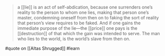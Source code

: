 > a [[lie]] is an act of self-abdication, because one surrenders one’s reality to the person to whom one lies, making that person one’s master, condemning oneself from then on to faking the sort of reality that person’s view requires to be faked. And if one gains the immediate purpose of the lie—the [[price]] one pays is the [[destruction]] of that which the gain was intended to serve. The man who lies to the world, is the world’s slave from then on.

#quote on [[Altas Shrugged]] #learn
